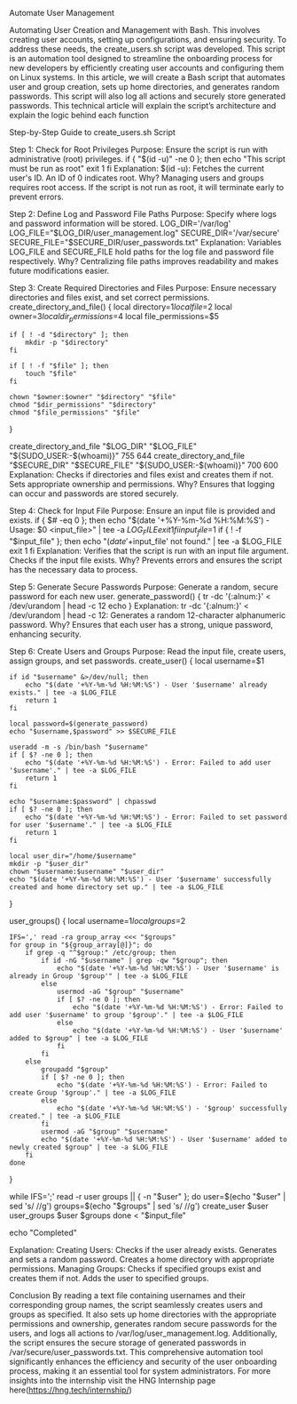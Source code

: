 Automate User Management

Automating User Creation and Management with Bash.
This involves creating user accounts, setting up configurations, and ensuring security.
To address these needs, the create_users.sh script was developed. This script is an automation tool designed to streamline the onboarding process for new developers by efficiently creating user accounts and configuring them on Linux systems.
In this article, we will create a Bash script that automates user and group creation, sets up home directories, and generates random passwords. This script will also log all actions and securely store generated passwords.
This technical article will explain the script’s architecture and explain the logic behind each function


Step-by-Step Guide to create_users.sh Script 

Step 1: Check for Root Privileges
Purpose: Ensure the script is run with administrative (root) privileges.
if { "$(id -u)" -ne 0 }; then
    echo "This script must be run as root" 
    exit 1
fi
Explanation:
$(id -u): Fetches the current user's ID. An ID of 0 indicates root.
Why? Managing users and groups requires root access. If the script is not run as root, it will terminate early to prevent errors.

Step 2: Define Log and Password File Paths
Purpose: Specify where logs and password information will be stored.
LOG_DIR='/var/log'
LOG_FILE="$LOG_DIR/user_management.log"
SECURE_DIR='/var/secure'
SECURE_FILE="$SECURE_DIR/user_passwords.txt"
Explanation:
Variables LOG_FILE and SECURE_FILE hold paths for the log file and password file respectively.
Why? Centralizing file paths improves readability and makes future modifications easier.

Step 3: Create Required Directories and Files
Purpose: Ensure necessary directories and files exist, and set correct permissions.
create_directory_and_file() {
    local directory=$1
    local file=$2
    local owner=$3
    local dir_permissions=$4
    local file_permissions=$5

    if [ ! -d "$directory" ]; then
        mkdir -p "$directory"
    fi

    if [ ! -f "$file" ]; then
        touch "$file"
    fi

    chown "$owner:$owner" "$directory" "$file"
    chmod "$dir_permissions" "$directory"
    chmod "$file_permissions" "$file"
}

create_directory_and_file "$LOG_DIR" "$LOG_FILE" "${SUDO_USER:-$(whoami)}" 755 644
create_directory_and_file "$SECURE_DIR" "$SECURE_FILE" "${SUDO_USER:-$(whoami)}" 700 600
Explanation:
Checks if directories and files exist and creates them if not.
Sets appropriate ownership and permissions.
Why? Ensures that logging can occur and passwords are stored securely.

Step 4: Check for Input File
Purpose: Ensure an input file is provided and exists.
if { $# -eq 0 }; then
    echo "$(date '+%Y-%m-%d %H:%M:%S') - Usage: $0 <input_file>" | tee -a $LOG_FILE
    exit 1
fi
input_file=$1
if { ! -f "$input_file" }; then
    echo "$(date '+%Y-%m-%d %H:%M:%S') - Error: File '$input_file' not found." | tee -a $LOG_FILE
    exit 1
fi
Explanation:
Verifies that the script is run with an input file argument.
Checks if the input file exists.
Why? Prevents errors and ensures the script has the necessary data to process.

Step 5: Generate Secure Passwords
Purpose: Generate a random, secure password for each new user.
generate_password() {
    tr -dc '{:alnum:}' < /dev/urandom | head -c 12
    echo
}
Explanation:
tr -dc '{:alnum:}' < /dev/urandom | head -c 12: Generates a random 12-character alphanumeric password.
Why? Ensures that each user has a strong, unique password, enhancing security.

Step 6: Create Users and Groups
Purpose: Read the input file, create users, assign groups, and set passwords.
create_user() {
    local username=$1

    if id "$username" &>/dev/null; then
        echo "$(date '+%Y-%m-%d %H:%M:%S') - User '$username' already exists." | tee -a $LOG_FILE
        return 1
    fi

    local password=$(generate_password)
    echo "$username,$password" >> $SECURE_FILE

    useradd -m -s /bin/bash "$username"
    if [ $? -ne 0 ]; then
        echo "$(date '+%Y-%m-%d %H:%M:%S') - Error: Failed to add user '$username'." | tee -a $LOG_FILE
        return 1
    fi

    echo "$username:$password" | chpasswd
    if [ $? -ne 0 ]; then
        echo "$(date '+%Y-%m-%d %H:%M:%S') - Error: Failed to set password for user '$username'." | tee -a $LOG_FILE
        return 1
    fi

    local user_dir="/home/$username"
    mkdir -p "$user_dir"
    chown "$username:$username" "$user_dir"
    echo "$(date '+%Y-%m-%d %H:%M:%S') - User '$username' successfully created and home directory set up." | tee -a $LOG_FILE
}

user_groups() {
    local username=$1
    local groups=$2

    IFS=',' read -ra group_array <<< "$groups"
    for group in "${group_array[@]}"; do
        if grep -q "^$group:" /etc/group; then
            if id -nG "$username" | grep -qw "$group"; then
                echo "$(date '+%Y-%m-%d %H:%M:%S') - User '$username' is already in Group '$group'" | tee -a $LOG_FILE
            else
                usermod -aG "$group" "$username"
                if [ $? -ne 0 ]; then
                    echo "$(date '+%Y-%m-%d %H:%M:%S') - Error: Failed to add user '$username' to group '$group'." | tee -a $LOG_FILE
                else
                    echo "$(date '+%Y-%m-%d %H:%M:%S') - User '$username' added to $group" | tee -a $LOG_FILE
                fi
            fi
        else
            groupadd "$group"
            if [ $? -ne 0 ]; then
                echo "$(date '+%Y-%m-%d %H:%M:%S') - Error: Failed to create Group '$group'." | tee -a $LOG_FILE
            else
                echo "$(date '+%Y-%m-%d %H:%M:%S') - '$group' successfully created." | tee -a $LOG_FILE
            fi
            usermod -aG "$group" "$username"
            echo "$(date '+%Y-%m-%d %H:%M:%S') - User '$username' added to newly created $group" | tee -a $LOG_FILE
        fi
    done
}

while IFS=';' read -r user groups || { -n "$user" }; do
    user=$(echo "$user" | sed 's/ //g')
    groups=$(echo "$groups" | sed 's/ //g')
    create_user $user
    user_groups $user $groups
done < "$input_file"

echo "Completed"

Explanation:
Creating Users:
Checks if the user already exists.
Generates and sets a random password.
Creates a home directory with appropriate permissions.
Managing Groups:
Checks if specified groups exist and creates them if not.
Adds the user to specified groups.


Conclusion
By reading a text file containing usernames and their corresponding group names, the script seamlessly creates users and groups as specified. It also sets up home directories with the appropriate permissions and ownership, generates random secure passwords for the users, and logs all actions to /var/log/user_management.log. Additionally, the script ensures the secure storage of generated passwords in /var/secure/user_passwords.txt. This comprehensive automation tool significantly enhances the efficiency and security of the user onboarding process, making it an essential tool for system administrators. 
For more insights into the internship visit the HNG Internship page here(https://hng.tech/internship/) 
